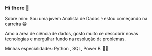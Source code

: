  ### Hi there 👋

Sobre mim:
Sou uma jovem  Analista de Dados e estou começando  na carreira  😁

Amo a área de ciência de dados, gosto muito de descobrir novas tecnologias e mergulhar fundo na resolução de problemas.

Minhas especialidades: Python , SQL,  Power BI  ✍🏻

